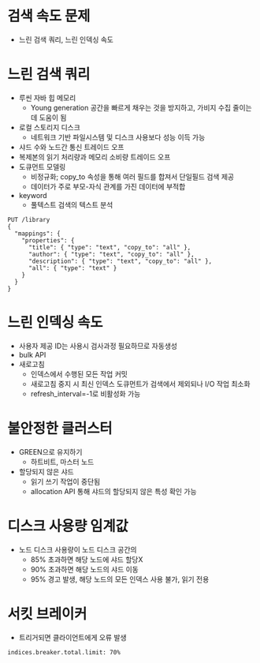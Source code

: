 # 검색 속도 문제
- 느린 검색 쿼리, 느린 인덱싱 속도

# 느린 검색 쿼리
- 루씬 자바 힙 메모리
  - Young generation 공간을 빠르게 채우는 것을 방지하고, 가비지 수집 줄이는데 도움이 됨
- 로컬 스토리지 디스크
  - 네트워크 기반 파일시스템 및 디스크 사용보다 성능 이득 가능
- 샤드 수와 노드간 통신 트레이드 오프
- 복제본의 읽기 처리량과 메모리 소비량 트레이드 오프
- 도큐먼트 모델링
  - 비정규화; copy_to 속성을 통해 여러 필드를 합져서 단일필드 검색 제공
  - 데이터가 주로 부모-자식 관계를 가진 데이터에 부적합
- keyword
  - 풀텍스트 검색의 텍스트 분석
```
PUT /library
{
  "mappings": {
    "properties": {
      "title": { "type": "text", "copy_to": "all" },
      "author": { "type": "text", "copy_to": "all" },
      "description": { "type": "text", "copy_to": "all" },
      "all": { "type": "text" }
    }
  }
}

```
 
# 느린 인덱싱 속도
- 사용자 제공 ID는 사용시 검사과정 필요하므로 자동생성
- bulk API
- 새로고침
  - 인덱스에서 수행된 모든 작업 커밋
  - 새로고침 중지 시 최신 인덱스 도큐먼트가 검색에서 제외되나 I/O 작업 최소화
  - refresh_interval=-1로 비활성화 가능
 
# 불안정한 클러스터
- GREEN으로 유지하기
  - 하트비트, 마스터 노드
- 할당되지 않은 샤드
  - 읽기 쓰기 작업이 중단됨
  - allocation API 통해 샤드의 할당되지 않은 특성 확인 가능
 
# 디스크 사용량 임계값
- 노드 디스크 사용량이 노드 디스크 공간의
  - 85% 초과하면 해당 노드에 샤드 할당X
  - 90% 초과하면 해당 노드의 샤드 이동
  - 95% 경고 발생, 해당 노드의 모든 인덱스 사용 불가, 읽기 전용

# 서킷 브레이커
- 트리거되면 클라이언트에게 오류 발생
```
indices.breaker.total.limit: 70%
```
